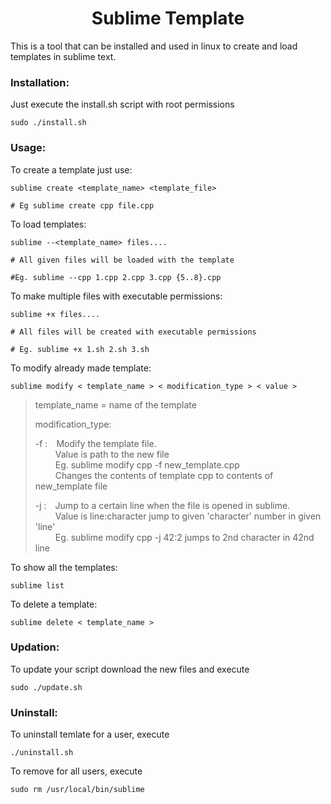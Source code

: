 <h1 align="center"> Sublime Template</h1>

This is a tool that can be installed and used in linux to create and load templates in sublime text.

### Installation:
Just execute the install.sh script with root permissions

```shell
sudo ./install.sh
```
### Usage:
To create a template just use:
```shell
sublime create <template_name> <template_file>

# Eg sublime create cpp file.cpp
```

To load templates:
```shell
sublime --<template_name> files....

# All given files will be loaded with the template

#Eg. sublime --cpp 1.cpp 2.cpp 3.cpp {5..8}.cpp
```

To make multiple files with executable permissions:
```shell
sublime +x files....

# All files will be created with executable permissions

# Eg. sublime +x 1.sh 2.sh 3.sh
```

To modify already made template:
```shell
sublime modify < template_name > < modification_type > < value >
```

> template_name = name of the template
> 
> modification_type:
> 
>	-f :&emsp;Modify the template file.<br>
>	&emsp;&emsp; Value is path to the new file<br>
>	&emsp;&emsp; Eg. sublime modify cpp -f new_template.cpp<br>
>	&emsp;&emsp; Changes the contents of template cpp to contents of new_template file
>
>	-j :&emsp;Jump to a certain line when the file is opened in sublime.<br>
>	&emsp;&emsp; Value is line:character jump to given 'character' number in given 'line'<br>
>	&emsp;&emsp; Eg. sublime modify cpp -j 42:2 jumps to 2nd character in 42nd line

To show all the templates:

```shell
sublime list
```

To delete a template:

```shell
sublime delete < template_name >
```

### Updation:
To update your script download the new files and execute

```shell
sudo ./update.sh
```

### Uninstall:
To uninstall temlate for a user, execute

```shell
./uninstall.sh
```

To remove for all users, execute

```shell
sudo rm /usr/local/bin/sublime
```
